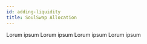 ```yaml
---
id: adding-liquidity
title: SoulSwap Allocation
---
```


Lorum ipsum Lorum ipsum Lorum ipsum Lorum ipsum
